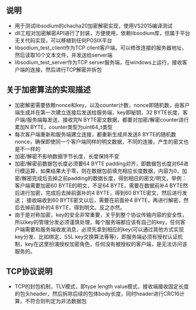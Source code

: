 ## 说明
- 用于测试libsodium的chacha20加密解密实现，使用VS2015编译测试
- dll工程对加密解密API进行了封装，方便使用，依赖libsodium库，但属于平台无关代码实现，可以移植到任何POSIX平台
- libsodium_test_client作为TCP client客户端，可以修改连接的服务器地址，然后读取10个文本文件，并发送给server端
- libsodium_test_server作为TCP server服务端，在windows上运行，接收客户端的连接，然后进行TCP解密并拆包

## 关于加密算法的实现描述
- 加密解密需要依赖nonce和key，以及counter计数，nonce即随机数，由客户端生成并在第一次建立连接后发送给服务端，key即秘钥，32 BYTE长度，客户端/服务端每发送、接收完N BYTE密文数据，都要对加密/解密counter进行累加N BYTE，counter类型为uint64_t类型
- 每次客户端重新和服务端建立连接，都重新生成并发送8 BYTE的随机数nonce，确保即使同一个客户端同样的明文数据，不同的连接，产生的密文也是不一样的
- 加密/解密不影响数据字节长度，长度保持不变
- 加密/解密前数据包长度必须要64 BYTE padding对齐，即数据包长度对64进行模运算，如果结果大于零，则在数据包前填充相应长度数据，内容为0，加密/解密完成后去掉之前padding的数据长度，得到相应的密文/明文，举例：客户端需要加密60 BYTE的明文，不足64 BYTE，需要在数据前补4 BYTE然后进行加密，完成后去掉前面补的4 BYTE，得到60 BYTE密文，然后进行发送； 接收端收到60 BYTE密文以后，需要在前面补4 BYTE，再进行解密，然后去掉前面补的4 BYTE，得到明文。反之亦然。
- 由于是对称加密，key的安全非常重要，关乎到整个协议传输内容的安全性，所以key的管理分发必须谨慎处理，每个服务端都应该有自己的key，任何客户端需要和服务端收发消息，必须先拿到相应的key(可以通过其他方式实现key分发、比如绑定、SSL key交换算法等等)，即服务端必须有授权认证机制，key在这里扮演授权加密角色，任何没有被授权的客户端，是无法访问该服务的。

## TCP协议说明
- TCP的封包机制，TLV模式，即type length value模式，接收端接收固定长度的包头header，然后拆除后续的包体body长度，同时header进行CRC16计算，不符合则判定为非法数据包
